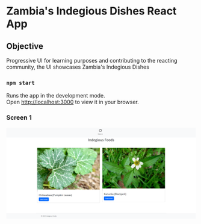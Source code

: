 # Zambia's Indegious Dishes React App



## Objective
Progressive UI for learning purposes and contributing to the reacting community, the UI showcases Zambia's Indegious Dishes



### `npm start`

Runs the app in the development mode.\
Open [http://localhost:3000](http://localhost:3000) to view it in your browser.

### Screen 1
![Alt text](image.png)